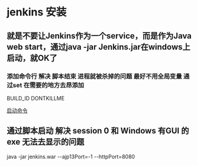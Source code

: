 # jenkins 安装


## 就是不要让Jenkins作为一个service，而是作为Java web start，通过java -jar Jenkins.jar在windows上启动，就OK了



### 添加命令行 解决 脚本结束 进程就被杀掉的问题 最好不用全局变量 通过set 在需要的地方去昂添加
BUILD_ID
DONTKILLME


[启动命令](https://www.cnblogs.com/wyx123/articles/4106802.html)


## 通过脚本启动 解决 session 0  和 Windows 有GUI 的 exe 无法去显示的问题

java -jar jenkins.war --ajp13Port=-1 --httpPort=8080
<!--stackedit_data:
eyJoaXN0b3J5IjpbLTg2MDY0MDQxNl19
-->